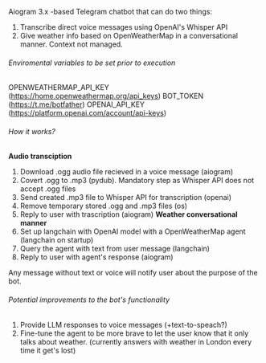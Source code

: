 Aiogram 3.x -based Telegram chatbot that can do two things:
1. Transcribe direct voice messages using OpenAI's Whisper API
2. Give weather info based on OpenWeatherMap in a conversational manner. Context not managed.

###### Enviromental variables to be set prior to execution
OPENWEATHERMAP_API_KEY (https://home.openweathermap.org/api_keys)
BOT_TOKEN (https://t.me/botfather)
OPENAI_API_KEY (https://platform.openai.com/account/api-keys)


###### How it works?
**Audio transciption**
1. Download .ogg audio file recieved in a voice message (aiogram)
2. Covert .ogg to .mp3 (pydub). Mandatory step as Whisper API does not accept .ogg files
3. Send created .mp3 file to Whisper API for transcription (openai)
4. Remove temporary stored .ogg and .mp3 files (os)
5. Reply to user with trascription (aiogram)
**Weather conversational manner**
0. Set up langchain with OpenAI model with a OpenWeatherMap agent (langchain on startup)
1. Query the agent with text from user message (langchain)
2. Reply to user with agent's response (aiogram)

Any message without text or voice will notify user about the purpose of the bot.


###### Potential improvements to the bot's functionality
1. Provide LLM responses to voice messages (+text-to-speach?)
2. Fine-tune the agent to be more brave to let the user know that it only talks about weather. (currently answers with weather in London every time it get's lost)